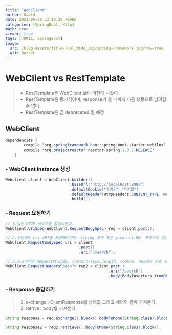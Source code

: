 ```yaml
---
title: "WebClient"
author: David
date: 2021-06-28 23:10:29 +0900
categories: [SpringBoot, Http]
math: true
viewer: true
tags: [JDK11, SpringBoot]
image:
  src: /blog-assets/title/Tool_Wide_Img/Spring-Framework.jpg?raw=true
  alt: Docker
---
```


# WebClient vs RestTemplate

> - RestTemplate은 WebClient 보다 이전에 나왔다
> - RestTemplate은 동기식이며, response가 올 때까지 다음 행동으로 넘어갈 수 없다
> - RestTemplate은 곧 deprecated 될 예정


## WebClient
```java
dependencies {
        compile 'org.springframework.boot:spring-boot-starter-webflux'
        compile 'org.projectreactor:reactor-spring:1.0.1.RELEASE'
    }
```

### - WebClient Instance 생성
```java
Webclient client = WebClient.builder()
                            .baseUrl("http://localhost:8080")
                            .defaultCookie("쿠키키","쿠키값")
                            .defaultHeader(HttpHeaders.CONTENT_TYPE, MediaType.APPLICATION_JSON_VALUE)
                            .build();
```

### - Request 요청하기
```java
// 1.일단 HTTP 메소드를 정해야한다.
WebClient.UriSpec<WebClient.RequestBodySpec> req = client.post();

// 2.두번째로 uri API를 제공해야한다. String 포맷 혹은 java.net.URL 포맷으로 넘긴다.
WebClient.RequestBodySpec uri = client
                                .post()
                                .uri("/search");

// 3.필요하다면 Request에 body, content-type,length, cookie, header 등을 포함할 수 있다.
WebClient.RequestHeadersSpec<?> req2 = client.post()
                                             .uri("/search")
                                             .body(BodyInserters.fromObejct("data"));
```

### - Response 응답하기
> 1. exchange :  ClientResponse를 상태값 그리고 헤더와 함께 가져온다.
> 2. retrive : body를 가져온다

```java
String response = req.exchange().block().bodyToMono(String.class).block();

String response2 = req2.retrieve().bodyToMono(String.class).block();
```
